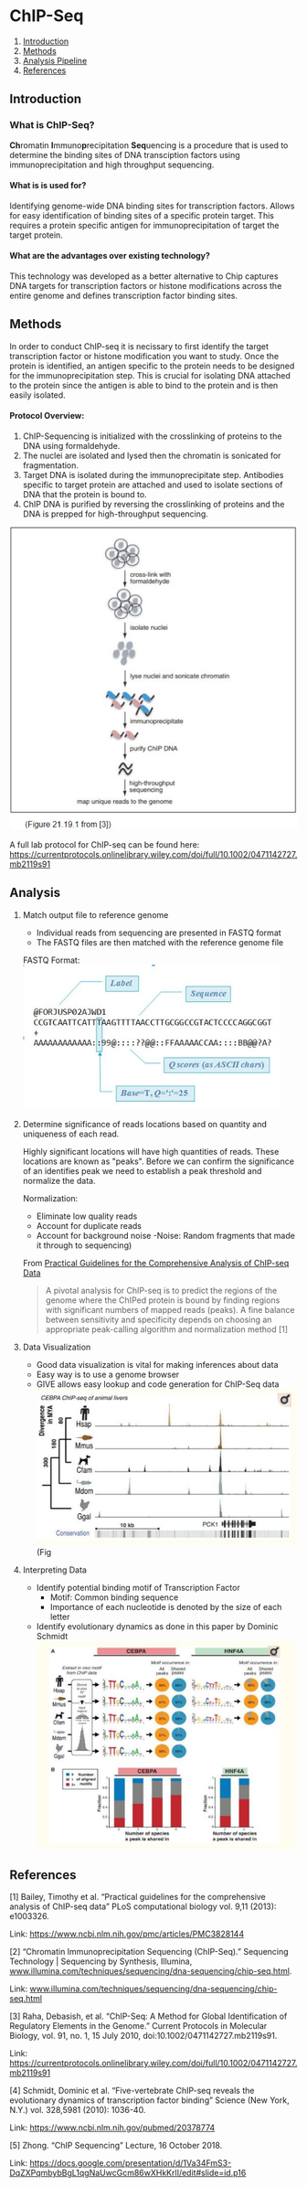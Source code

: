 # ChIP-Seq

1. [Introduction](#intro)
2. [Methods](#methods)
3. [Analysis Pipeline](#analysis)
4. [References](#ref)


## Introduction <a name="intro"></a>

### What is ChIP-Seq?
**Ch**romatin **I**mmuno**p**recipitation **Seq**uencing is a procedure that is used to determine the binding sites of DNA transciption factors using immunoprecipitation and high throughput sequencing.

#### What is is used for?
Identifying genome-wide DNA binding sites for transcription factors. Allows for easy identification of binding sites of a specific protein target. This requires a protein specific antigen for immunoprecipitation of target the target protein.

#### What are the advantages over existing technology?

This technology was developed as a better alternative to Chip  captures DNA targets for transcription factors or histone modifications across the entire genome and defines transcription factor binding sites.


## Methods<a name="methods"></a>

In order to conduct ChIP-seq it is necissary to first identify the target transcription factor or histone modification you want to study. Once the protein is identified, an antigen specific to the  protein needs to be designed for the immunoprecipitation step. This is crucial for isolating DNA attached to the protein since the antigen is able to bind to the protein and is then easily isolated. 

#### Protocol Overview: 
1. ChIP-Sequencing is initialized with the crosslinking of proteins to the DNA using formaldehyde.
2. The nuclei are isolated and lysed then the chromatin is sonicated for fragmentation.
3. Target DNA is isolated during the  immunoprecipitate step. 
Antibodies specific to target protein are attached and used to isolate sections of DNA that the protein is bound to.
4. ChIP DNA is purified by reversing the crosslinking of proteins and the DNA is prepped for high-throughput sequencing.

![](./Capture.JPG)

A full lab protocol for ChIP-seq can be found here: https://currentprotocols.onlinelibrary.wiley.com/doi/full/10.1002/0471142727.mb2119s91


## Analysis<a name = "analysis"></a>



1. Match output file to reference genome
   - Individual reads from sequencing are presented in FASTQ format
   - The FASTQ files are then matched with the reference genome file
   
   FASTQ Format:
   ![](./img2.JPG)
   
2. Determine significance of reads locations based on quantity and uniqueness of each read.

   Highly significant locations will have high quantities of reads. These locations are known as "peaks". Before we can confirm the significance of an identifies peak we need to establish a peak threshold and normalize the data.
   
   Normalization:
   - Eliminate low quality reads
   - Account for duplicate reads
   - Account for background noise
     -Noise: Random fragments that made it through to sequencing)
   
   From [Practical Guidelines for the Comprehensive Analysis of ChIP-seq Data](#prac)
   > A pivotal analysis for ChIP-seq is to predict the regions of the genome where the ChIPed protein is bound by finding regions with significant numbers of mapped reads (peaks). A fine balance between sensitivity and specificity depends on choosing an appropriate peak-calling algorithm and normalization method [1]

3. Data Visualization
   - Good data visualization is vital for making inferences about data
   - Easy way is to use a genome browser
   - GIVE allows easy lookup and code generation for ChIP-Seq data
  ![](./img3.JPG)
  (Fig
4. Interpreting Data
   - Identify potential binding motif of Transcription Factor
     - Motif: Common binding sequence
     - Importance of each nucleotide is denoted by the size of each letter
   - Identify evolutionary dynamics as done in this paper by Dominic Schmidt
  ![](./img4.JPG)





## References<a name = "ref"></a>

[1] Bailey, Timothy et al. “Practical guidelines for the comprehensive analysis of ChIP-seq data” PLoS computational biology vol. 9,11 (2013): e1003326. <a name = "prac"><a/>
 
Link: https://www.ncbi.nlm.nih.gov/pmc/articles/PMC3828144
 
[2] “Chromatin Immunoprecipitation Sequencing (ChIP-Seq).” Sequencing Technology | Sequencing by Synthesis, Illumina, www.illumina.com/techniques/sequencing/dna-sequencing/chip-seq.html.
 
Link: www.illumina.com/techniques/sequencing/dna-sequencing/chip-seq.html
 
[3] Raha, Debasish, et al. “ChIP-Seq: A Method for Global Identification of Regulatory Elements in the Genome.” Current Protocols in Molecular Biology, vol. 91, no. 1, 15 July 2010, doi:10.1002/0471142727.mb2119s91.
 
Link: https://currentprotocols.onlinelibrary.wiley.com/doi/full/10.1002/0471142727.mb2119s91
 
[4] Schmidt, Dominic et al. “Five-vertebrate ChIP-seq reveals the evolutionary dynamics of transcription factor binding” Science (New York, N.Y.) vol. 328,5981 (2010): 1036-40.

Link: https://www.ncbi.nlm.nih.gov/pubmed/20378774
 
[5] Zhong. “ChIP Sequencing” Lecture, 16 October 2018.
 
Link: https://docs.google.com/presentation/d/1Va34FmS3-DqZXPqmbybBgL1qgNaUwcGcm86wXHkKrlI/edit#slide=id.p16
